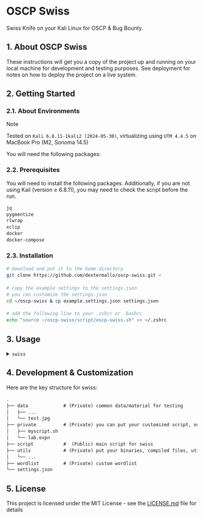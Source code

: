 # OSCP Swiss

Swiss Knife on your Kali Linux for OSCP & Bug Bounty.

## 1. About OSCP Swiss

These instructions will get you a copy of the project up and running on your local machine for development and testing purposes. See deployment for notes on how to deploy the project on a live system.

## 2. Getting Started

### 2.1. About Environments
>[!NOTE]
> Tested on `Kali 6.8.11-1kali2 (2024-05-30)`, virtualizing using `UTM 4.4.5` on MacBook Pro (M2, Sonoma 14.5)

You will need the following packages:

### 2.2. Prerequisites

You will need to install the following packages. Additionally, if you are not using Kail (version ≥ 6.8.11), you may need to check the script before the run.

```sh
jq
pygmentize
rlwrap
xclip
docker
docker-compose
```

### 2.3. Installation

```bash
# download and put it to the home directory
git clone https://github.com/dextermallo/oscp-swiss.git ~

# copy the example settings to the settings.json
# you can customize the settings.json
cd ~/oscp-swiss & cp example.settings.json settings.json

# add the following line to your .zshrc or .bashrc
echo "source ~/oscp-swiss/script/oscp-swiss.sh" >> ~/.zshrc
```

## 3. Usage

<details>
<summary><code>swiss</code></summary>

> Description: `swiss` shows all your customized variables, functions, and aliases. 

```bash
# Usage
> swiss
```

![swiss](image/swiss.png)

</details>

## 4. Development & Customization

Here are the key structure for swiss:

```md
.
├── data             # (Private) common data/material for testing 
│   ├── ...
│   └── test.jpg
├── private          # (Private) you can put your customized script, ovpn file, etc.
│   ├── myscript.sh
│   └── lab.ovpn
├── script           #  (Public) main script for swiss
├── utils            # (Private) put your binaries, compiled files, utilities (e.g., pspy)
│   └── ...
├── wordlist         # (Private) custom wordlist
└── settings.json
```

## 5. License

This project is licensed under the MIT License - see the [LICENSE.md](LICENSE.md) file for details

<!-- ## Acknowledgments -->